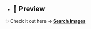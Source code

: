 - ## 🌟 Preview  

✨ Check it out here → **[Search Images](https://sowndhar-pikpic.netlify.app/)**  

